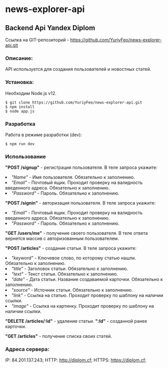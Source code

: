 # news-explorer-api

## Backend Api Yandex Diplom

Ссылка на GIT-репозиторий - <https://github.com/YuriyFeo/news-explorer-api.git>

### Описание:

API используется для создания пользователей и новостных статей.

### Установка:

Необходим Node.js v12.

    $ git clone https://github.com/YuriyFeo/news-explorer-api.git
    $ npm install
    $ node app.js

### Разработка

Работа в режиме разработки (dev):

    $ npm run dev

### Использование

**"POST /signup"** - регистрация пользователя.
    В теле запроса укажите:
    <li> *"Name"* - Имя пользователя. Обязательно к заполнению.
    <li> *"Email"* - Почтовый ящик. Проходит проверку на валидность введенного адреса. Обязательно к заполнению.
    <li> *"Password"* - Пароль. Обязательно к заполнению.

**"POST /signin"** - авторизация пользователя.
    В теле запроса укажите:
    <li> *"Email"* - Почтовый ящик. Проходит проверку на валидность введенного адреса. Обязательно к заполнению.
    <li> *"Password"* - Пароль. Обязательно к заполнению.

**"GET /users/me"** - получение своего пользователя. В теле ответа вернется массив с авторизованным пользователем.

**"POST /articles"** - cоздание статьи.
    В теле запроса укажите:
    <li> *"keyword"* - Ключевое слово, по которому статью нашли. Обязательно к заполнению.
    <li> *"title"* - Заголовок статьи. Обязательно к заполнению.
    <li> *"text"* - Текст статьи. Обязательно к заполнению.
    <li> *"date"* - Дата статьи. Название создаваемой карточки. Обязательно к заполнению.
    <li> *"source"* - Источник статьи. Обязательно к заполнению.
    <li> *"link"* - Ссылка на статью. Проходит проверку по шаблону на наличии ссылки.
    <li> *"image"* - Ссылка на картинку. Проходит проверку по шаблону на наличии ссылки.

**"DELETE /articles/:Id"** - удаление статьи. 
    **":Id"** - созданной ранее карточки.

**"GET /articles"** - получение списка своих статей. 

### Адреса сервера:

IP: 84.201.137.243; HTTP: http://diplom.cf; HTTPS: https://diplom.cf;
